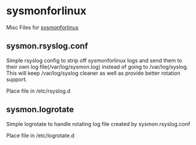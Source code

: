# sysmonforlinux
Misc Files for [sysmonforlinux](https://github.com/Sysinternals/SysmonForLinux)

## sysmon.rsyslog.conf
Simple rsyslog config to strip off sysmonforlinux logs and send them to their own log file(/var/log/sysmon.log) instead of going to /var/log/syslog. This will keep /var/log/syslog cleaner as well as provide better rotation support.

Place file in /etc/rsyslog.d

## sysmon.logrotate
Simple logrotate to handle rotating log file created by sysmon.rsyslog.conf

Place file in /etc/logrotate.d
